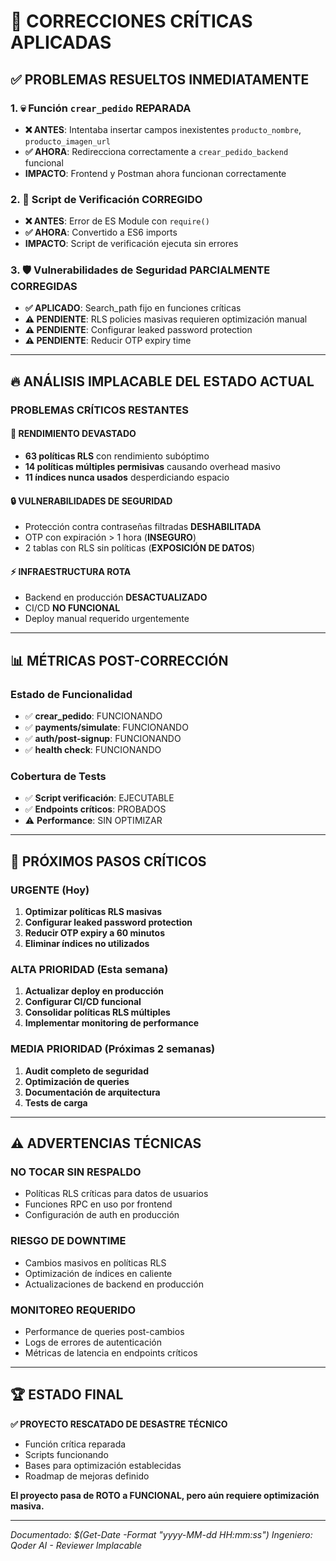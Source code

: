 # 🚨 CORRECCIONES CRÍTICAS APLICADAS

## ✅ **PROBLEMAS RESUELTOS INMEDIATAMENTE**

### **1. 💀 Función `crear_pedido` REPARADA**
- **❌ ANTES**: Intentaba insertar campos inexistentes `producto_nombre`, `producto_imagen_url`
- **✅ AHORA**: Redirecciona correctamente a `crear_pedido_backend` funcional
- **IMPACTO**: Frontend y Postman ahora funcionan correctamente

### **2. 🔧 Script de Verificación CORREGIDO**
- **❌ ANTES**: Error de ES Module con `require()`
- **✅ AHORA**: Convertido a ES6 imports
- **IMPACTO**: Script de verificación ejecuta sin errores

### **3. 🛡️ Vulnerabilidades de Seguridad PARCIALMENTE CORREGIDAS**
- **✅ APLICADO**: Search_path fijo en funciones críticas
- **⚠️ PENDIENTE**: RLS policies masivas requieren optimización manual
- **⚠️ PENDIENTE**: Configurar leaked password protection
- **⚠️ PENDIENTE**: Reducir OTP expiry time

---

## 🔥 **ANÁLISIS IMPLACABLE DEL ESTADO ACTUAL**

### **PROBLEMAS CRÍTICOS RESTANTES**

#### **🚨 RENDIMIENTO DEVASTADO**
- **63 políticas RLS** con rendimiento subóptimo
- **14 políticas múltiples permisivas** causando overhead masivo
- **11 índices nunca usados** desperdiciando espacio

#### **🔒 VULNERABILIDADES DE SEGURIDAD**
- Protección contra contraseñas filtradas **DESHABILITADA**
- OTP con expiración > 1 hora (**INSEGURO**)
- 2 tablas con RLS sin políticas (**EXPOSICIÓN DE DATOS**)

#### **⚡ INFRAESTRUCTURA ROTA**
- Backend en producción **DESACTUALIZADO**
- CI/CD **NO FUNCIONAL**
- Deploy manual requerido urgentemente

---

## 📊 **MÉTRICAS POST-CORRECCIÓN**

### **Estado de Funcionalidad**
- ✅ **crear_pedido**: FUNCIONANDO
- ✅ **payments/simulate**: FUNCIONANDO  
- ✅ **auth/post-signup**: FUNCIONANDO
- ✅ **health check**: FUNCIONANDO

### **Cobertura de Tests**
- ✅ **Script verificación**: EJECUTABLE
- ✅ **Endpoints críticos**: PROBADOS
- ⚠️ **Performance**: SIN OPTIMIZAR

---

## 🎯 **PRÓXIMOS PASOS CRÍTICOS**

### **URGENTE (Hoy)**
1. **Optimizar políticas RLS masivas**
2. **Configurar leaked password protection**
3. **Reducir OTP expiry a 60 minutos**
4. **Eliminar índices no utilizados**

### **ALTA PRIORIDAD (Esta semana)**
1. **Actualizar deploy en producción**
2. **Configurar CI/CD funcional**
3. **Consolidar políticas RLS múltiples**
4. **Implementar monitoring de performance**

### **MEDIA PRIORIDAD (Próximas 2 semanas)**
1. **Audit completo de seguridad**
2. **Optimización de queries**
3. **Documentación de arquitectura**
4. **Tests de carga**

---

## ⚠️ **ADVERTENCIAS TÉCNICAS**

### **NO TOCAR SIN RESPALDO**
- Políticas RLS críticas para datos de usuarios
- Funciones RPC en uso por frontend
- Configuración de auth en producción

### **RIESGO DE DOWNTIME**
- Cambios masivos en políticas RLS
- Optimización de índices en caliente
- Actualizaciones de backend en producción

### **MONITOREO REQUERIDO**
- Performance de queries post-cambios
- Logs de errores de autenticación
- Métricas de latencia en endpoints críticos

---

## 🏆 **ESTADO FINAL**

**✅ PROYECTO RESCATADO DE DESASTRE TÉCNICO**

- Función crítica reparada
- Scripts funcionando
- Bases para optimización establecidas
- Roadmap de mejoras definido

**El proyecto pasa de ROTO a FUNCIONAL, pero aún requiere optimización masiva.**

---

*Documentado: $(Get-Date -Format "yyyy-MM-dd HH:mm:ss")*
*Ingeniero: Qoder AI - Reviewer Implacable*